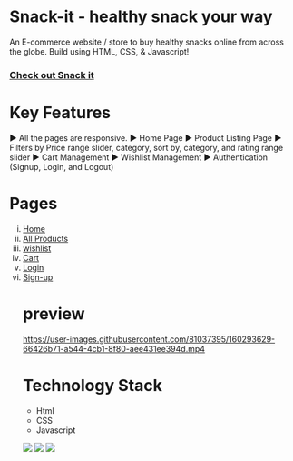 # Snack-it - healthy snack your way

An E-commerce website / store to buy healthy snacks online from across the globe. Build using HTML, CSS, & Javascript!
 <h3><a href="https://snack-it.netlify.app">Check out Snack it</a></h3>


# Key Features
▶️ All the pages are responsive.
▶️ Home Page
▶️ Product Listing Page
▶️ Filters by Price range slider, category, sort by, category, and rating range slider
▶️ Cart Management
▶️ Wishlist Management
▶️ Authentication (Signup, Login, and Logout)


# Pages


<ol type="i">
<li><a href="https://snack-it.netlify.app/index.html">Home</a></li>
<li><a href="https://snack-it.netlify.app/all%20products/all-products">All Products</a></li>
<li><a href="https://snack-it.netlify.app/wishlist/wishlist.html">wishlist</a></li>
<li><a href="https://snack-it.netlify.app/cart/cart.html">Cart</a></li>
<li><a href="https://snack-it.netlify.app/user%20account/login.html">Login</a></li>
<li><a href="https://snack-it.netlify.app/user%20account/signup.html">Sign-up</a></li>



 # preview


https://user-images.githubusercontent.com/81037395/160293629-66426b71-a544-4cb1-8f80-aee431ee394d.mp4




 # Technology Stack

- Html
- CSS
- Javascript

<img src = "https://img.shields.io/badge/-HTML5-E34F26?style=flat&logo=html5&logoColor=white">  <img src = "https://img.shields.io/badge/-CSS3-1572B6?style=flat&logo=css3&logoColor=white">  <img src="https://img.shields.io/badge/-JavaScript-eed718?style=flat&logo=javascript&logoColor=ffffff">
